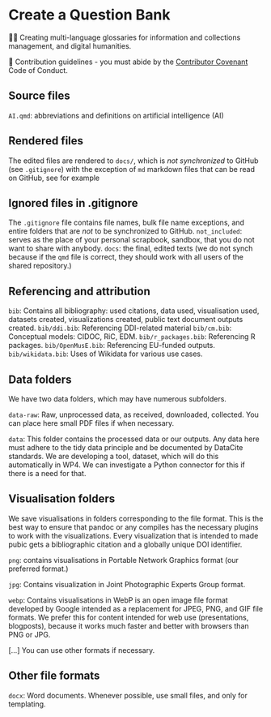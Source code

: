 # Create a Question Bank
🙋‍♀️ Creating multi-language glossaries for information and collections management, and digital humanities.

🌈 Contribution guidelines - you must abide by the [Contributor Covenant](https://www.contributor-covenant.org/version/2/1/code_of_conduct/) Code of Conduct.

## Source files
`AI.qmd`: abbreviations and definitions on artificial intelligence (AI)


## Rendered files

The edited files are rendered to `docs/`, which is _not synchronized_ to GitHub (see `.gitignore`) with the exception of `md` markdown files that can be read on GitHub, see for example 

## Ignored files in .gitignore
The `.gitignore` file contains file names, bulk file name exceptions, and entire folders that are *not* to be synchronized to GitHub.
`not_included`: serves as the place of your personal scrapbook, sandbox, that you do not want to share with anybody.
`docs`: the final,  edited texts (we do not synch because if the `qmd` file is correct, they should work with all users of the shared repository.)

## Referencing and attribution

`bib`: Contains all bibliography: used citations, data used, visualisation used, datasets created, visualizations created, public text document outputs created.
`bib/ddi.bib`: Referencing DDI-related material
`bib/cm.bib`: Conceptual models: CIDOC, RiC, EDM.
`bib/r_packages.bib`: Referencing R packages.
`bib/OpenMusE.bib`: Referencing EU-funded outputs.
`bib/wikidata.bib`: Uses of Wikidata for various use cases.

## Data folders

We have two data folders, which may have numerous subfolders.

`data-raw`:  Raw, unprocessed data, as received, downloaded, collected. You can place here small PDF files if when necessary.

`data`: This folder contains the processed data or our outputs.  Any data here must adhere to the tidy data principle and be documented by DataCite standards.  We are developing a tool, dataset, which will do this automatically in WP4.  We can investigate a Python connector for this if there is a need for that.

## Visualisation folders

We save visualisations in folders corresponding to the file format. This is the best way to ensure that pandoc or any compiles has the necessary plugins to work with the visualizations. Every visualization that is intended to made pubic gets a bibliographic citation and a globally unique DOI identifier. 

`png`: contains visualisations in Portable Network Graphics format (our preferred format.)

`jpg`: Contains visualization in Joint Photographic Experts Group format.

`webp`: Contains visualisations in WebP is an open image file format developed by Google intended as a replacement for JPEG, PNG, and GIF file formats.  We prefer this for content intended for web use (presentations, blogposts), because it works much faster and better with browsers than PNG or JPG.

[…] You can use other formats if necessary.


## Other file formats

`docx`: Word documents.  Whenever possible, use small files, and only for templating.